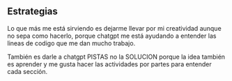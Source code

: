 ## Estrategias
Lo que más me está sirviendo es dejarme llevar por mi creatividad aunque no sepa como hacerlo, porque chatgpt me está ayudando a entender las lineas de codigo
que me dan mucho trabajo.

También es darle a chatgpt PISTAS no la SOLUCION porque la idea también es aprender y me gusta hacer las actividades por partes para entender cada sección.
